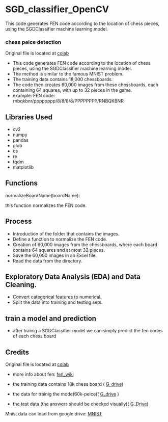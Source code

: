 # SGD_classifier_OpenCV
This code generates FEN code according to the location of chess pieces, using the SGDClassifier machine learning model.

### chess peice detection

Original file is located at [colab](https://colab.research.google.com/drive/1M5BB_EwgD1bNF2B0JyGZMoe7sk59M2F3)


* This code generates FEN code according to the location of chess pieces, using the SGDClassifier machine learning model. 
* The method is similar to the famous MNIST problem. 
* The training data contains 18,000 chessboards.
*  The code then creates 60,000 images from these chessboards, each containing 64 squares, with up to 32 pieces in the game.
* example: FEN code: rnbqkbnr/pppppppp/8/8/8/8/PPPPPPPP/RNBQKBNR


## Libraries Used
* cv2
* numpy
* pandas
* glob
* os
* re
* tqdm
* matplotlib


## Functions
normalizeBoardName(boardName):

this function normalizes the FEN code.

## Process
* Introduction of the folder that contains the images.
* Define a function to normalize the FEN code.
* Creation of 60,000 images from the chessboards, where each board contains 64 squares and at most 32 pieces.
* Save the 60,000 images in an Excel file.
* Read the data from the directory.

## Exploratory Data Analysis (EDA) and Data Cleaning.
* Convert categorical features to numerical.
* Split the data into training and testing sets.

## train a model and prediction
* after trainig a SGDClassifier model we can simply predict the fen codes of each chess board


## Credits
Original file is located at [colab](https://colab.research.google.com/drive/1M5BB_EwgD1bNF2B0JyGZMoe7sk59M2F3)


* more info about fen: [fen_wiki](https://en.wikipedia.org/wiki/Forsyth%E2%80%93Edwards_Notation)

* the training data contains 18k chess board ( [G_drive](https://drive.google.com/file/d/1LQw3tHxbDzXJuZjcwJrwcJHzsYsp9ZfH/view?usp=share_link))
* the data for trainig the mode(60k-peice)( [G_drive](https://drive.google.com/file/d/1Elel68b2BhUqOxyytonA8iJeA-VL84sJ/view?usp=sharing) )
* the test data (the answers should be checked visually)( [G_Drive](https://drive.google.com/file/d/1Af65xO6ygKiX4TYeUpXbacGjDEvI6OZJ/view?usp=share_link))

Mnist data can load from google drive: [MNIST](https://drive.google.com/drive/folders/1IUyKdQw0YaK3R3ncbtSCYGak_7c6UiFG?usp=share_link)

